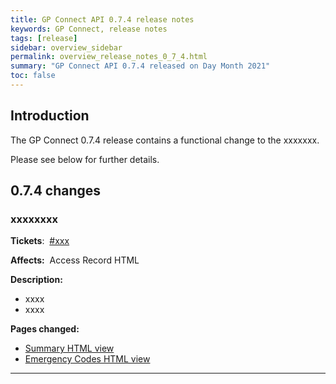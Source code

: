 ```yaml
---
title: GP Connect API 0.7.4 release notes
keywords: GP Connect, release notes
tags: [release]
sidebar: overview_sidebar
permalink: overview_release_notes_0_7_4.html
summary: "GP Connect API 0.7.4 released on Day Month 2021"
toc: false
---
```



## Introduction ##

The GP Connect 0.7.4 release contains a functional change to the xxxxxxx.

Please see below for further details.


## 0.7.4 changes ##

### xxxxxxxx  ###

**Tickets**:&nbsp; [#xxx](https://github.com/nhsconnect/gpconnect/issues/xxx)

**Affects:**&nbsp; Access Record HTML

**Description:**

- xxxx
- xxxx

**Pages changed:**

- [Summary HTML view](accessrecord_view_summary.html)
- [Emergency Codes HTML view](accessrecord_view_emergency.html)

---


